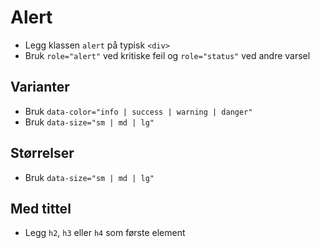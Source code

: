 # Alert <mark data-badge="Alfa"></mark>

- Legg klassen `alert` på typisk `<div>`
- Bruk `role="alert"` ved kritiske feil og `role="status"` ved andre varsel

<pre hidden>
<div class="styles.alert" role="status">
  Info ipsum dolor sit amet, consectetur adipiscing elit. Vivamus in tincidunt ipsum. Morbi et consequat felis, quis finibus quam.
</div>
</pre>
<Story stacked />

## Varianter
- Bruk `data-color="info | success | warning | danger"`
- Bruk `data-size="sm | md | lg"`

<pre hidden>
<div class="styles.alert" role="status">
  Info ipsum dolor sit amet, consectetur adipiscing elit. Vivamus in tincidunt ipsum. Morbi et consequat felis, quis finibus quam.
</div>
<div class="styles.alert" data-color="success" role="status">
  Success ipsum dolor sit amet, consectetur adipiscing elit. Vivamus in tincidunt ipsum. Morbi et consequat felis, quis finibus quam.
</div>
<div class="styles.alert" data-color="warning" role="status">
  Warning ipsum dolor sit amet, consectetur adipiscing elit. Vivamus in tincidunt ipsum. Morbi et consequat felis, quis finibus quam.
</div>
<div class="styles.alert" data-color="danger" role="alert">
  Danger ipsum dolor sit amet, consectetur adipiscing elit. Vivamus in tincidunt ipsum. Morbi et consequat felis, quis finibus quam.
</div>
</pre>
<Story stacked />

## Størrelser
- Bruk `data-size="sm | md | lg"`
<pre hidden>
<div class="styles.alert" data-size="sm" role="status">
  Info ipsum dolor sit amet, consectetur adipiscing elit. Vivamus in tincidunt ipsum. Morbi et consequat felis, quis finibus quam.
</div>
<div class="styles.alert" data-size="md" role="status">
  Info ipsum dolor sit amet, consectetur adipiscing elit. Vivamus in tincidunt ipsum. Morbi et consequat felis, quis finibus quam.
</div>
<div class="styles.alert" data-size="lg" role="status">
  Info ipsum dolor sit amet, consectetur adipiscing elit. Vivamus in tincidunt ipsum. Morbi et consequat felis, quis finibus quam.
</div>
</pre>
<Story stacked />

## Med tittel
- Legg `h2`, `h3` eller `h4` som første element
<pre hidden>
<div class="styles.alert" role="status">
  <h2>Har du husket å bestille passtime?</h2>
  Det er lange køer for å bestille pass om dagen, det kan være lurt å bestille i god tid før du skal reise.
</div>
</pre>
<Story stacked />